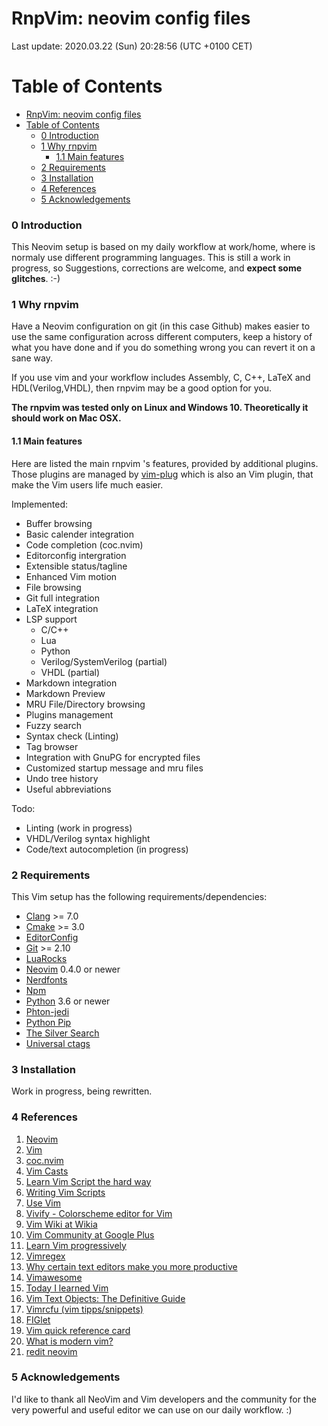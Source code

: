 # RnpVim: neovim config files

Last update: 2020.03.22 (Sun) 20:28:56 (UTC +0100 CET)

# Table of Contents

- [RnpVim: neovim config files](#rnpvim-neovim-config-files)
- [Table of Contents](#table-of-contents)
    - [0 Introduction](#0-introduction)
    - [1 Why rnpvim](#1-why-rnpvim)
      - [1.1 Main features](#11-main-features)
    - [2 Requirements](#2-requirements)
    - [3 Installation](#3-installation)
    - [4 References](#4-references)
    - [5 Acknowledgements](#5-acknowledgements)

### 0 Introduction

This Neovim setup is based on my daily workflow at work/home, where is normaly use
different programming languages. This is still a work in progress, so
Suggestions, corrections are welcome, and **expect some glitches**. :-)

### 1 Why rnpvim

Have a Neovim configuration on git (in this case Github) makes easier to use the
same configuration across different computers, keep a history of what you have
done and if you do something wrong you can revert it on a sane way.

If you use vim and your workflow includes Assembly, C, C++, LaTeX and HDL(Verilog,VHDL),
then rnpvim may be a good option for you.

**The rnpvim was tested only on Linux and Windows 10. Theoretically it should work on Mac OSX.**

#### 1.1 Main features

Here are listed the main rnpvim 's features, provided by additional plugins. Those
plugins are managed by [vim-plug](https://github.com/junegunn/vim-plug)
which is also an Vim plugin, that make the Vim users life much easier.

Implemented:

- Buffer browsing
- Basic calender integration
- Code completion (coc.nvim)
- Editorconfig intergration
- Extensible status/tagline
- Enhanced Vim motion
- File browsing
- Git full integration
- LaTeX integration
- LSP support
  - C/C++
  - Lua
  - Python
  - Verilog/SystemVerilog (partial)
  - VHDL (partial)
- Markdown integration
- Markdown Preview
- MRU File/Directory browsing
- Plugins management
- Fuzzy search
- Syntax check (Linting)
- Tag browser
- Integration with GnuPG for encrypted files
- Customized startup message and mru files
- Undo tree history
- Useful abbreviations

Todo:

- Linting (work in progress)
- VHDL/Verilog syntax highlight
- Code/text autocompletion (in progress)

### 2 Requirements

This Vim setup has the following requirements/dependencies:

- [Clang](http://clang.llvm.org/) >= 7.0
- [Cmake](http://www.cmake.org/) >= 3.0
- [EditorConfig](http://editorconfig.org/)
- [Git](http://www.git-scm.com/) >= 2.10
- [LuaRocks](https://luarocks.org/)
- [Neovim](http://www.vim.org) 0.4.0 or newer
- [Nerdfonts](https://www.nerdfonts.com/)
- [Npm](https://www.npmjs.com/)
- [Python](http://www.python.org) 3.6 or newer
- [Phton-jedi](https://jedi.readthedocs.io/en/latest/)
- [Python Pip](https://pypi.org/project/pip/)
- [The Silver Search](http://geoff.greer.fm/ag/)
- [Universal ctags](https://github.com/universal-ctags/ctags)

### 3 Installation

Work in progress, being rewritten.

### 4 References

1. [Neovim](http://neovim.io)
2. [Vim](http://www.vim.org)
3. [coc.nvim](https://github.com/neoclide/coc.nvim)
4. [Vim Casts](http://vimcasts.org/)
5. [Learn Vim Script the hard way](http://learnvimscriptthehardway.stevelosh.com/)
6. [Writing Vim Scripts](http://stevelosh.com/blog/2011/09/writing-vim-plugins/)
7. [Use Vim](http://usevim.com)
8. [Vivify - Colorscheme editor for Vim](http://bytefluent.com/vivify/)
9. [Vim Wiki at Wikia](http://vim.wikia.com/wiki/Vim_Tips_Wiki)
10. [Vim Community at Google Plus](https://plus.google.com/u/0/communities/105049811056605918816)
11. [Learn Vim progressively](http://yannesposito.com/Scratch/en/blog/Learn-Vim-Progressively)
12. [Vimregex](http://vimregex.com/)
13. [Why certain text editors make you more productive](http://www.terminally-incoherent.com/blog/2012/04/04/why-certain-text-editors-make-you-more-productive/)
14. [Vimawesome](http://vimawesome.com/)
15. [Today I learned Vim](http://tilvim.com/)
16. [Vim Text Objects: The Definitive Guide](http://blog.carbonfive.com/2011/10/17/vim-text-objects-the-definitive-guide/)
17. [Vimrcfu (vim tipps/snippets)](http://vimrcfu.com/)
18. [FIGlet](http://www.figlet.org/)
19. [Vim quick reference card](http://tnerual.eriogerg.free.fr/vimqrc.html)
20. [What is modern vim?](https://medium.com/usevim/what-is-modern-vim-2591f6b1ec04)
21. [redit neovim](https://www.reddit.com/r/neovim/)

### 5 Acknowledgements

I'd like to thank all NeoVim and Vim developers and the community for the very powerful
and useful editor we can use on our daily workflow. :)

